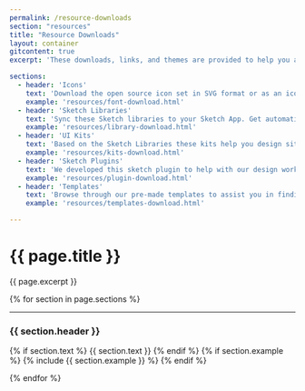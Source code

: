 ```yaml
---
permalink: /resource-downloads
section: "resources"
title: "Resource Downloads"
layout: container
gitcontent: true
excerpt: 'These downloads, links, and themes are provided to help you and your team easily build products with the Denali framework.'

sections:
  - header: 'Icons'
    text: 'Download the open source icon set in SVG format or as an icon font. This section will soon be deprecated please go to <a href="https://github.com/denali-design/denali-icon-font" target="_blank">Denali Icons Repo</a>'
    example: 'resources/font-download.html'
  - header: 'Sketch Libraries'
    text: 'Sync these Sketch libraries to your Sketch App. Get automatic updates when we publish new components or elements in the library'
    example: 'resources/library-download.html'
  - header: 'UI Kits'
    text: 'Based on the Sketch Libraries these kits help you design sites faster with prebuilt components at various sizes.'
    example: 'resources/kits-download.html'
  - header: 'Sketch Plugins'
    text: 'We developed this sketch plugin to help with our design workflow, so maybe they will help with yours as well.'
    example: 'resources/plugin-download.html'
  - header: 'Templates'
    text: 'Browse through our pre-made templates to assist you in finding the right fit for your products'
    example: 'resources/templates-download.html'

---
```


# {{ page.title }}
{{ page.excerpt }}

{% for section in page.sections %}
***


### {{ section.header }}
{% if section.text %}
{{ section.text }}
{% endif %}
{% if section.example %}
{% include {{ section.example }} %}
{% endif %}

{% endfor %}
